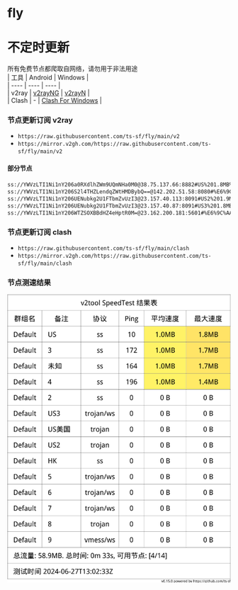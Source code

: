 # fly
# 不定时更新
所有免费节点都爬取自网络，请勿用于非法用途  
|  工具  | Android  | Windows  |  
|  ----  | ----   | ----  |  
| v2ray  | [v2rayNG](https://github.com/2dust/v2rayNG/releases) | [v2rayN](https://github.com/2dust/v2rayN/releases) |  
| Clash  | - | [Clash For Windows](https://github.com/2dust/clashN/releases) | 
  
### 节点更新订阅  v2ray
- `https://raw.githubusercontent.com/ts-sf/fly/main/v2`  
- `https://mirror.v2gh.com/https://raw.githubusercontent.com/ts-sf/fly/main/v2`  

#### 部分节点  
``` 
ss://YWVzLTI1Ni1nY206a0RXdlhZWm9UQmNHa0M0@38.75.137.66:8882#US%201.8MB%2Fs
ss://YWVzLTI1Ni1nY206S2l4THZLendqZWtHMDBybQ==@142.202.51.58:8080#%E6%9C%AA%E7%9F%A52%201.9MB%2Fs
ss://YWVzLTI1Ni1nY206UENubkg2U1FTbmZvUzI3@23.157.40.113:8091#US2%201.9MB%2Fs
ss://YWVzLTI1Ni1nY206UENubkg2U1FTbmZvUzI3@23.157.40.87:8091#US3%201.8MB%2Fs
ss://YWVzLTI1Ni1nY206WTZSOXBBdHZ4eHptR0M=@23.162.200.181:5601#%E6%9C%AA%E7%9F%A53%201.6MB%2Fs
```
### 节点更新订阅  clash
- `https://raw.githubusercontent.com/ts-sf/fly/main/clash`  
- `https://mirror.v2gh.com/https://raw.githubusercontent.com/ts-sf/fly/main/clash`  

### 节点测速结果
![image](traffic.png)
